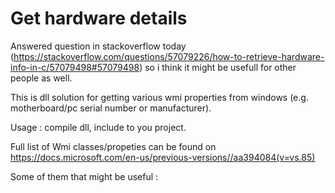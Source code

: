 # Get hardware details

Answered question in stackoverflow today (https://stackoverflow.com/questions/57079226/how-to-retrieve-hardware-info-in-c/57079498#57079498) so i think it might be usefull for other people as well.

This is dll solution for getting various wmi properties from windows (e.g. motherboard/pc serial number or manufacturer).

Usage : compile dll, include to you project.

Full list of Wmi classes/propeties can be found on https://docs.microsoft.com/en-us/previous-versions//aa394084(v=vs.85)

Some of them that might be useful :


